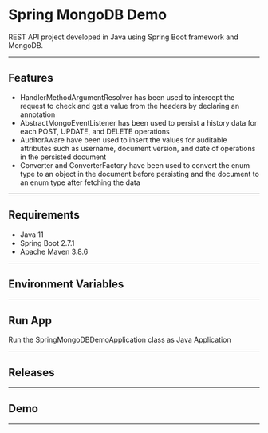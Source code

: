 # Spring MongoDB Demo
REST API project developed in Java using Spring Boot framework and MongoDB.

----------

## Features
- HandlerMethodArgumentResolver has been used to intercept the request to check and get a value from the headers by declaring an annotation
- AbstractMongoEventListener has been used to persist a history data for each POST, UPDATE, and DELETE operations
- AuditorAware have been used to insert the values for auditable attributes such as username, document version, and date of operations in the persisted document
- Converter and ConverterFactory have been used to convert the enum type to an object in the document before persisting and the document to an enum type after fetching the data  

----------

## Requirements
- Java 11
- Spring Boot 2.7.1
- Apache Maven 3.8.6

----------

## Environment Variables

----------

## Run App
Run the SpringMongoDBDemoApplication class as Java Application

----------

## Releases

----------

## Demo

----------